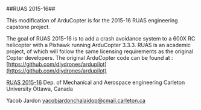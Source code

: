 ##RUAS 2015-16##


This modification of ArduCopter is for the 2015-16 RUAS engineering capstone project.

The goal of RUAS 2015-16  is to add a crash avoidance system to a 600X RC helicopter with a Pixhawk running ArduCopter 3.3.3. RUAS is an academic project, of which will follow the same licensing requirements as the original Copter developers.
The original ArduCopter code can be found at : [https://github.com/diydrones/ardupilot](https://github.com/diydrones/ardupilot)


[RUAS 2015-16](http://ruas.mae.carleton.ca/)
Dep. of Mechanical and Aerospace engineering
Carleton University
Ottawa, Canada

Yacob Jardon
yacobjardonchalaidop@cmail.carleton.ca
